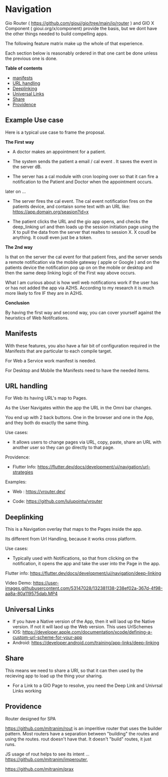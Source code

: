 # Navigation


Gio Router ( https://github.com/gioui/gio/tree/main/io/router ) and GIO X Component ( gioui.org/x/component) provide the basis, but we dont have the other things needed to build compelling apps.

The following feature matrix make up the whole of that experience.

Each section below is reasonably ordered in that one cant be done unless the previous one is done.

**Table of contents**

- [manifests](#Manifests)
- [URL handling](#url-handling)
- [Deeplinking](#deeplinking)
- [Universal Links](#universal-links)
- [Share](#share)
- [Providence](#providence)

## Example Use case


Here is a typical use case to frame the proposal.

**The First way**

- A doctor makes an appointment for a patient.

- The system sends the patient a email / cal event . It saves the event in the server dB.

- The server has a cal module with cron looping over so that it can fire a notification to the Patient and Doctor when the appointment occurs. 

later on ...

- The server fires the cal event. The cal event notification fires on the patients device, and contaisn some text with an URL like: https://app.domain.org/seasion?id=x

- The patient clicks the URL and the gio app opens, and checks the deep_linking url and then loads up the session initiation page using the X to pull the data from the server that realtes to session X. X coudl be anything. It coudl even just be a token.


**The 2nd way**

Is that on the server the cal event for that patient fires, and the server sends a remote notification via the mobile gateway ( apple or Google ) and on the patients device the notification pop up on on the mobile or desktop and then the same deep linking logic of the First way above occurs.

What I am curious about is how well web notifications work if the user has or has not added the app via A2HS. According to my research it is much more likely to fire IF they are in A2HS.

**Conclusion**

By having the first way and second way, you can cover yourself against the heuristics of  Web Notifcations.


## Manifests

With these features, you also have a fair bit of configuration required in the Manifests that are particular to each compile target.

For Web a Service work manifest is needed.

For Desktop and Mobile the Manifests need to have the needed items.



## URL handling

For Web its having URL's map to Pages.

As the User Navigates within the app the URL in the Omni bar changes.

You end up with 2 back buttons. One in the browser and one in the App, and they both do exactly the same thing. 

Use cases:

- It allows users to change pages via URL, copy, paste, share an URL with another user so they can go directly to that page.

Providence:

- Flutter Info: https://flutter.dev/docs/development/ui/navigation/url-strategies

Examples:

- Web : https://vrouter.dev/

- Code: https://github.com/lulupointu/vrouter


## Deeplinking

This is a Navigation overlay that maps to the Pages inside the app.

Its different from Url Handling, because it works cross platform.

Use cases:

- Typically used with Notifications, so that from clicking on the notification, it opens the app and take the user into the Page in the app.

Flutter info: https://flutter.dev/docs/development/ui/navigation/deep-linking

Video Demo: https://user-images.githubusercontent.com/53147028/132381138-238ef02a-367d-4f98-aa8a-80a119575dab.MP4

## Universal Links

  - If you have a Native version of the App, then it will laod up the Native version. If not it will laod up the Web version. This uses UrlSchemes
  - IOS: https://developer.apple.com/documentation/xcode/defining-a-custom-url-scheme-for-your-app
  - Android: https://developer.android.com/training/app-links/deep-linking

## Share

This means we need to share a URI, so that it can then used by the recieving app to load up the thing your sharing.
  - For a Link to a GIO Page to resolve, you need the Deep Link and Univrsal Links working





## Providence

Router designed for SPA 

https://github.com/mitranim/rout is an imperitive router that uses the builder pattern. Most routers have a separation between "building" the routes and using the routes. rout doesn't have that. It doesn't "build" routes, it just runs.

JS usage of rout helps to see its intent ...
https://github.com/mitranim/imperouter,

https://github.com/mitranim/prax 
